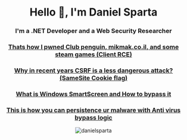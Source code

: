<h1 align="center">Hello 👋, I'm Daniel Sparta</h1>
<h3 align="center">I'm a .NET Developer and a Web Security Researcher</h3>
<h3 align="center"><a href="https://digitalwhisper.co.il/files/Zines/0xA1/DW161-6-MikmakClientRCE.pdf">Thats how I pwned Club penguin, mikmak.co.il, and some steam games (Client RCE)</a></h3>
<h3 align="center"><a href="https://www.fxp.co.il/showthread.php?t=21316185">Why in recent years CSRF is a less dangerous attack? (SameSite Cookie flag)</a></h3>
<h3 align="center"><a href="https://www.fxp.co.il/showthread.php?t=21607417">What is Windows SmartScreen and How to bypass it</a></h3>
<h3 align="center"><a href="https://www.fxp.co.il/showthread.php?t=21624896">This is how you can persistence ur malware with Anti virus bypass logic</a></h3>
<p align="center"> <img src="https://komarev.com/ghpvc/?username=danielsparta&label=Profile%20views&color=0e75b6&style=flat" alt="danielsparta" /> </p>
